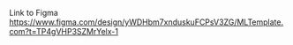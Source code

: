 Link to Figma https://www.figma.com/design/yWDHbm7xnduskuFCPsV3ZG/MLTemplate.com?t=TP4gVHP3SZMrYelx-1 
